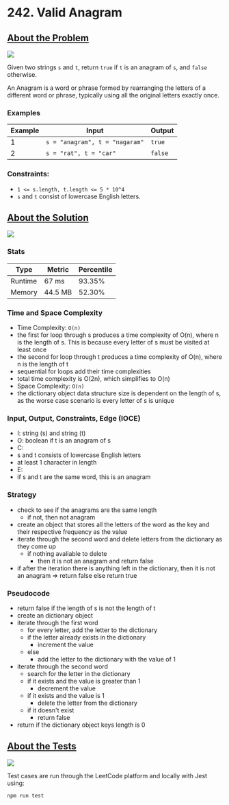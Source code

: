 # 242. Valid Anagram

## <a href='https://leetcode.com/problems/valid-anagram/'>About the Problem</a>

<img src='https://img.shields.io/badge/LeetCode-FFA116.svg?style=for-the-badge&logo=LeetCode&logoColor=white' />

Given two strings `s` and `t`, return `true` if `t` is an anagram of `s`, and `false` otherwise.

An Anagram is a word or phrase formed by rearranging the letters of a different word or phrase, typically using all the original letters exactly once.

### Examples

| Example| Input | Output |
| --- | --- | --- |
| 1 | `s = "anagram", t = "nagaram"` | `true` |
| 2 | `s = "rat", t = "car"` | `false` |

### Constraints:

- `1 <= s.length, t.length <= 5 * 10^4`
- `s` and `t` consist of lowercase English letters.

## <a href='./isAnagram.js'>About the Solution</a>

<img src='https://img.shields.io/badge/JavaScript-F7DF1E.svg?style=for-the-badge&logo=JavaScript&logoColor=black' />

### Stats
| Type | Metric | Percentile |
| --- | --- | --- |
| Runtime | 67 ms | 93.35% |
| Memory | 44.5 MB | 52.30% |

### Time and Space Complexity
 - Time Complexity: `O(n)`
  - the first for loop through s produces a time complexity of O(n), where n is the length of s. This is because every letter of s must be visited at least once
  - the second for loop through t produces a time complexity of O(n), where n is the length of t
  - sequential for loops add their time complexities
  - total time complexity is O(2n), which simplifies to O(n)
 - Space Complexity: `O(n)`
  - the dictionary object data structure size is dependent on the length of s, as the worse case scenario is every letter of s is unique

### Input, Output, Constraints, Edge (IOCE)

 - I: string (s) and string (t)
 - O: boolean if t is an anagram of s
 - C:
  - s and t consists of lowercase English letters
  - at least 1 character in length
 - E:
  - if s and t are the same word, this is an anagram

### Strategy
- check to see if the anagrams are the same length
  - if not, then not anagram
- create an object that stores all the letters of the word as the key and their respective frequency as the value
- iterate through the second word and delete letters from the dictionary as they come up
  - if nothing avaliable to delete
    - then it is not an anagram and return false
- if after the iteration there is anything left in the dictionary, then it is not an anagram => return false else return true

### Pseudocode
- return false if the length of s is not the length of t
- create an dictionary object
- iterate through the first word
  - for every letter, add the letter to the dictionary
  - if the letter already exists in the dictionary
    - increment the value
  - else
    - add the letter to the dictionary with the value of 1
- iterate through the second word
  - search for the letter in the dictionary
  - if it exists and the value is greater than 1
    - decrement the value
  - if it exists and the value is 1
    - delete the letter from the dictionary
  - if it doesn't exist
    - return false
- return if the dictionary object keys length is 0

## <a href='./isAnagram.test.js'>About the Tests</a>

<img src='https://img.shields.io/badge/Jest-C21325.svg?style=for-the-badge&logo=Jest&logoColor=white' />

Test cases are run through the LeetCode platform and locally with Jest using:
```
npm run test
```